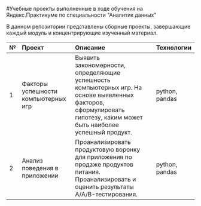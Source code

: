 #Учебные проекты выполненные в ходе обучения на Яндекс.Практикуме по специальности "Аналитик данных"

В данном репозитории представлены сборные проекты, завершающие каждый модуль и концентрирующие изученный материал.

| № | Проект | Описание | Технологии |
| :-------------------- | :-------------------- | :--------------------- |:----------------------|
| 1 | Факторы успешности компьютерных игр |Выявить закономерности, определяющие успешность компьютерных игр. На основе выявленных факторов, сформулировать гипотезу, каким может быть наиболее успешный продукт. | python, pandas |
| 2 | Анализ поведения в приложении | Проанализировать продуктовую воронку для приложения по продаже продуктов питания. Проанализировать и оценить результаты A/A/B-тестирования. | python, pandas |
